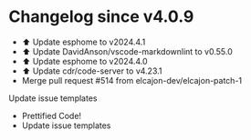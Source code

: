 # Changelog since v4.0.9
- ⬆️ Update esphome to v2024.4.1 
- ⬆️ Update DavidAnson/vscode-markdownlint to v0.55.0 
- ⬆️ Update esphome to v2024.4.0 
- ⬆️ Update cdr/code-server to v4.23.1 
- Merge pull request #514 from elcajon-dev/elcajon-patch-1

Update issue templates 
- Prettified Code! 
- Update issue templates 
